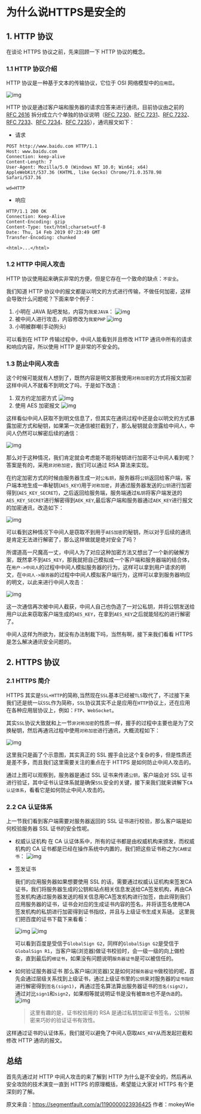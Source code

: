 # 为什么说HTTPS是安全的

## 1. HTTP 协议

在谈论 HTTPS 协议之前，先来回顾一下 HTTP 协议的概念。

### 1.1 HTTP 协议介绍

HTTP 协议是一种基于文本的传输协议，它位于 OSI 网络模型中的`应用层`。

![img](https://gitee.com/funet8/blogimage/raw/master/picgo/1460000023936431.png)

HTTP 协议是通过客户端和服务器的请求应答来进行通讯，目前协议由之前的 [RFC 2616](https://link.segmentfault.com/?enc=5rIAwA04YWWCMEndGGtFzg%3D%3D.8RGvW3hcGlW2ThZbOM%2BRQt6njitVVikvfNuWbi9HY0qyUkLQHbfjZNHgoKqsWM6U) 拆分成立六个单独的协议说明（[RFC 7230](https://link.segmentfault.com/?enc=G56GgIf%2FHHwqStyIEixPaQ%3D%3D.kvbedLHSW4YyQDkxFJZCc%2FPl7VduoZT7iCwBj5kit5LtlGwNsrHR8SmCNAbMZRVA)、[RFC 7231](https://link.segmentfault.com/?enc=TFvm5K0r6fIw3GCmfygapQ%3D%3D.9%2FiqmUdQXIJMM3%2F2g5q%2BmGVfGyMCsjDsyb3eU%2BmlT8NQbH3eGMkBglmrKCUhdJZe)、[RFC 7232](https://link.segmentfault.com/?enc=YruL4lsEtm3CHp7Oz9MiDQ%3D%3D.DVilWQjPp3yPtceeB%2Fv3jL%2B6DUR4dLEgFXtSQgpbtumnYa%2FqQaoNKlDjbxumZKaU)、[RFC 7233](https://link.segmentfault.com/?enc=SLRqvPA5IMQ7NRnjp9DiiA%3D%3D.GQThbR8HHJouzqEDVrtjn9Ykf6xD%2Byyxd9rfY3GZZ6pTsU3DhBsnQp5s9G07%2Fbfv)、[RFC 7234](https://link.segmentfault.com/?enc=GsRapezfKImxbRqekkxyuw%3D%3D.ujQkZGqPT1S9GoGzLyKfqnZ2M5wSS0bptzTfRKAaQbNUHFH%2F0Xmyf3zS4w3RIyq1)、[RFC 7235](https://link.segmentfault.com/?enc=muWfZHaa77e%2F%2BcXEaakKlg%3D%3D.oK2q0FsmPzKK17ArfgsN%2BLzO96ckOJdlh3oqHcoGjDuIN4rGi2H%2F0PEuu6thaM8r)），通讯报文如下：

- 请求

```http
POST http://www.baidu.com HTTP/1.1
Host: www.baidu.com
Connection: keep-alive
Content-Length: 7
User-Agent: Mozilla/5.0 (Windows NT 10.0; Win64; x64) AppleWebKit/537.36 (KHTML, like Gecko) Chrome/71.0.3578.98 Safari/537.36

wd=HTTP
```

- 响应

```http
HTTP/1.1 200 OK
Connection: Keep-Alive
Content-Encoding: gzip
Content-Type: text/html;charset=utf-8
Date: Thu, 14 Feb 2019 07:23:49 GMT
Transfer-Encoding: chunked

<html>...</html>
```

<!--more-->

### 1.2 HTTP 中间人攻击

HTTP 协议使用起来确实非常的方便，但是它存在一个致命的缺点：`不安全`。

我们知道 HTTP 协议中的报文都是以明文的方式进行传输，不做任何加密，这样会导致什么问题呢？下面来举个例子：

1. 小明在 JAVA 贴吧发帖，内容为`我爱JAVA`：
   ![img](https://gitee.com/funet8/blogimage/raw/master/picgo/1460000023936432.png)
2. 被中间人进行攻击，内容修改为`我爱PHP`
   ![img](https://gitee.com/funet8/blogimage/raw/master/picgo/1460000023936434.png)
3. 小明被群嘲(手动狗头)

可以看到在 HTTP 传输过程中，中间人能看到并且修改 HTTP 通讯中所有的请求和响应内容，所以使用 HTTP 是非常的不安全的。

### 1.3 防止中间人攻击

这个时候可能就有人想到了，既然内容是明文那我使用`对称加密`的方式将报文加密这样中间人不就看不到明文了吗，于是如下改造：

1. 双方约定加密方式
   ![img](https://gitee.com/funet8/blogimage/raw/master/picgo/1460000023936433.png)
2. 使用 AES 加密报文
   ![img](https://gitee.com/funet8/blogimage/raw/master/picgo/1460000023936436.png)

这样看似中间人获取不到明文信息了，但其实在通讯过程中还是会以明文的方式暴露加密方式和秘钥，如果第一次通信被拦截到了，那么秘钥就会泄露给中间人，中间人仍然可以解密后续的通信：

![img](https://gitee.com/funet8/blogimage/raw/master/picgo/1460000023936435.png)

那么对于这种情况，我们肯定就会考虑能不能将秘钥进行加密不让中间人看到呢？答案是有的，采用`非对称加密`，我们可以通过 RSA 算法来实现。

在约定加密方式的时候由服务器生成一对`公私钥`，服务器将`公钥`返回给客户端，客户端本地生成一串秘钥(`AES_KEY`)用于`对称加密`，并通过服务器发送的`公钥`进行加密得到(`AES_KEY_SECRET`)，之后返回给服务端，服务端通过`私钥`将客户端发送的`AES_KEY_SECRET`进行解密得到`AEK_KEY`,最后客户端和服务器通过`AEK_KEY`进行报文的加密通讯，改造如下：

![img](https://gitee.com/funet8/blogimage/raw/master/picgo/1460000023936437.png)

可以看到这种情况下中间人是窃取不到用于`AES加密`的秘钥，所以对于后续的通讯是肯定无法进行解密了，那么这样做就是绝对安全了吗？

所谓道高一尺魔高一丈，中间人为了对应这种加密方法又想出了一个新的破解方案，既然拿不到`AES_KEY`，那我就把自己模拟成一个客户端和服务器端的结合体，在`用户->中间人`的过程中中间人模拟服务器的行为，这样可以拿到用户请求的明文，在`中间人->服务器`的过程中中间人模拟客户端行为，这样可以拿到服务器响应的明文，以此来进行中间人攻击：

![img](https://gitee.com/funet8/blogimage/raw/master/picgo/1460000023936438.png)

这一次通信再次被中间人截获，中间人自己也伪造了一对公私钥，并将公钥发送给用户以此来窃取客户端生成的`AES_KEY`，在拿到`AES_KEY`之后就能轻松的进行解密了。

中间人这样为所欲为，就没有办法制裁下吗，当然有啊，接下来我们看看 HTTPS 是怎么解决通讯安全问题的。

## 2. HTTPS 协议

### 2.1 HTTPS 简介

HTTPS 其实是`SSL+HTTP`的简称,当然现在`SSL`基本已经被`TLS`取代了，不过接下来我们还是统一以`SSL`作为简称，`SSL`协议其实不止是应用在`HTTP`协议上，还在应用在各种应用层协议上，例如：`FTP`、`WebSocket`。

其实`SSL`协议大致就和上一节`非对称加密`的性质一样，握手的过程中主要也是为了交换秘钥，然后再通讯过程中使用`对称加密`进行通讯，大概流程如下：

![img](https://gitee.com/funet8/blogimage/raw/master/picgo/1460000023936439.png)

这里我只是画了个示意图，其实真正的 SSL 握手会比这个复杂的多，但是性质还是差不多，而且我们这里需要关注的重点在于 HTTPS 是如何防止中间人攻击的。

通过上图可以观察到，服务器是通过 SSL 证书来传递`公钥`，客户端会对 SSL 证书进行验证，其中证书认证体系就是确保`SSL`安全的关键，接下来我们就来讲解下`CA 认证体系`，看看它是如何防止中间人攻击的。

### 2.2 CA 认证体系

上一节我们看到客户端需要对服务器返回的 SSL 证书进行校验，那么客户端是如何校验服务器 SSL 证书的安全性呢。

- 权威认证机构
  在 CA 认证体系中，所有的证书都是由权威机构来颁发，而权威机构的 CA 证书都是已经在操作系统中内置的，我们把这些证书称之为`CA根证书`：
  ![img](https://gitee.com/funet8/blogimage/raw/master/picgo/1460000023936440.png)

- 签发证书

  我们的应用服务器如果想要使用 SSL 的话，需要通过权威认证机构来签发CA证书，我们将服务器生成的公钥和站点相关信息发送给CA签发机构，再由CA签发机构通过服务器发送的相关信息用CA签发机构进行加签，由此得到我们应用服务器的证书，证书会对应的生成证书内容的签名，并将该签名使用CA签发机构的私钥进行加密得到证书指纹，并且与上级证书生成关系链。
  这里我们把百度的证书下载下来看看：

  ![img](https://gitee.com/funet8/blogimage/raw/master/picgo/1460000023936442.png)
  ![img](https://gitee.com/funet8/blogimage/raw/master/picgo/1460000023936443.png)

  可以看到百度是受信于`GlobalSign G2`，同样的`GlobalSign G2`是受信于`GlobalSign R1`，当客户端(浏览器)做证书校验时，会一级一级的向上做检查，直到最后的`根证书`，如果没有问题说明`服务器证书`是可以被信任的。

- 如何验证服务器证书
  那么客户端(浏览器)又是如何对`服务器证书`做校验的呢，首先会通过层级关系找到上级证书，通过上级证书里的`公钥`来对服务器的`证书指纹`进行解密得到`签名(sign1)`，再通过签名算法算出服务器证书的`签名(sign2)`，通过对比`sign1`和`sign2`，如果相等就说明证书是没有被`篡改`也不是`伪造`的。
  ![img](https://gitee.com/funet8/blogimage/raw/master/picgo/1460000023936441.png)

  > 这里有趣的是，证书校验用的 RSA 是通过私钥加密证书签名，公钥解密来巧妙的验证证书有效性。

这样通过证书的认证体系，我们就可以避免了中间人窃取`AES_KEY`从而发起拦截和修改 HTTP 通讯的报文。

## 总结

首先先通过对 HTTP 中间人攻击的来了解到 HTTP 为什么是不安全的，然后再从安全攻防的技术演变一直到 HTTPS 的原理概括，希望能让大家对 HTTPS 有个更深刻的了解。

原文来自：https://segmentfault.com/a/1190000023936425
作者：mokeyWie